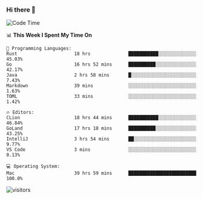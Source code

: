 ### Hi there 👋

<!--
**CrazyCollin/crazycollin** is a ✨ _special_ ✨ repository because its `README.md` (this file) appears on your GitHub profile.

Here are some ideas to get you started:

- 🔭 I’m currently working on ...
- 🌱 I’m currently learning ...
- 👯 I’m looking to collaborate on ...
- 🤔 I’m looking for help with ...
- 💬 Ask me about ...
- 📫 How to reach me: ...
- 😄 Pronouns: ...
- ⚡ Fun fact: ...
-->

<!--START_SECTION:waka-->
![Code Time](http://img.shields.io/badge/Code%20Time-96%20hrs%2025%20mins-blue)

📊 **This Week I Spent My Time On** 

```text
💬 Programming Languages: 
Rust                     18 hrs              ███████████░░░░░░░░░░░░░░   45.03% 
Go                       16 hrs 52 mins      ██████████░░░░░░░░░░░░░░░   42.17% 
Java                     2 hrs 58 mins       █░░░░░░░░░░░░░░░░░░░░░░░░   7.43% 
Markdown                 39 mins             ░░░░░░░░░░░░░░░░░░░░░░░░░   1.63% 
TOML                     33 mins             ░░░░░░░░░░░░░░░░░░░░░░░░░   1.42%

🔥 Editors: 
CLion                    18 hrs 44 mins      ███████████░░░░░░░░░░░░░░   46.84% 
GoLand                   17 hrs 18 mins      ██████████░░░░░░░░░░░░░░░   43.25% 
IntelliJ                 3 hrs 54 mins       ██░░░░░░░░░░░░░░░░░░░░░░░   9.77% 
VS Code                  3 mins              ░░░░░░░░░░░░░░░░░░░░░░░░░   0.13%

💻 Operating System: 
Mac                      39 hrs 59 mins      █████████████████████████   100.0%

```


<!--END_SECTION:waka-->


![visitors](https://visitor-badge.glitch.me/badge?page_id=crazycollin.crazycollin&left_color=green&right_color=red)
